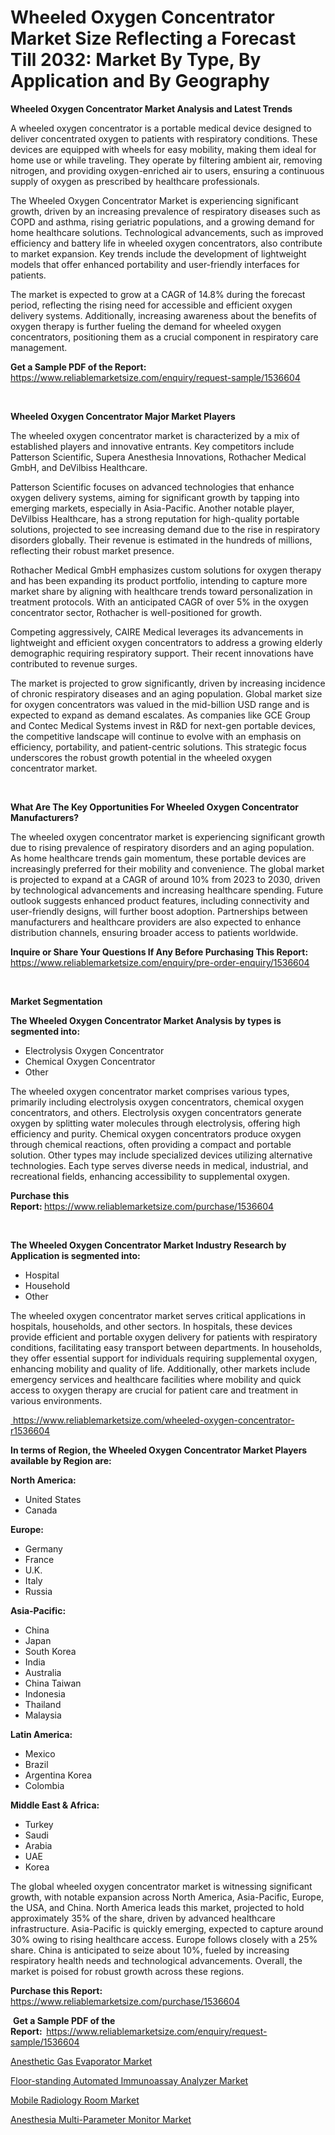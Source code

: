 <p><h1>Wheeled Oxygen Concentrator Market Size Reflecting a Forecast Till 2032: Market By Type, By Application and By Geography</h1></p><p><strong>Wheeled Oxygen Concentrator Market Analysis and Latest Trends</strong></p>
<p><p>A wheeled oxygen concentrator is a portable medical device designed to deliver concentrated oxygen to patients with respiratory conditions. These devices are equipped with wheels for easy mobility, making them ideal for home use or while traveling. They operate by filtering ambient air, removing nitrogen, and providing oxygen-enriched air to users, ensuring a continuous supply of oxygen as prescribed by healthcare professionals.</p><p>The Wheeled Oxygen Concentrator Market is experiencing significant growth, driven by an increasing prevalence of respiratory diseases such as COPD and asthma, rising geriatric populations, and a growing demand for home healthcare solutions. Technological advancements, such as improved efficiency and battery life in wheeled oxygen concentrators, also contribute to market expansion. Key trends include the development of lightweight models that offer enhanced portability and user-friendly interfaces for patients. </p><p>The market is expected to grow at a CAGR of 14.8% during the forecast period, reflecting the rising need for accessible and efficient oxygen delivery systems. Additionally, increasing awareness about the benefits of oxygen therapy is further fueling the demand for wheeled oxygen concentrators, positioning them as a crucial component in respiratory care management.</p></p>
<p><strong>Get a Sample PDF of the Report:&nbsp;</strong> <a href="https://www.reliablemarketsize.com/enquiry/request-sample/1536604?utm_campaign=1999&utm_medium=2&utm_source=Github&utm_content=ia&utm_term=04032025&utm_id=wheeled-oxygen-concentrator">https://www.reliablemarketsize.com/enquiry/request-sample/1536604</a></p>
<p>&nbsp;</p>
<p><strong>Wheeled Oxygen Concentrator Major Market Players</strong></p>
<p><p>The wheeled oxygen concentrator market is characterized by a mix of established players and innovative entrants. Key competitors include Patterson Scientific, Supera Anesthesia Innovations, Rothacher Medical GmbH, and DeVilbiss Healthcare. </p><p>Patterson Scientific focuses on advanced technologies that enhance oxygen delivery systems, aiming for significant growth by tapping into emerging markets, especially in Asia-Pacific. Another notable player, DeVilbiss Healthcare, has a strong reputation for high-quality portable solutions, projected to see increasing demand due to the rise in respiratory disorders globally. Their revenue is estimated in the hundreds of millions, reflecting their robust market presence.</p><p>Rothacher Medical GmbH emphasizes custom solutions for oxygen therapy and has been expanding its product portfolio, intending to capture more market share by aligning with healthcare trends toward personalization in treatment protocols. With an anticipated CAGR of over 5% in the oxygen concentrator sector, Rothacher is well-positioned for growth.</p><p>Competing aggressively, CAIRE Medical leverages its advancements in lightweight and efficient oxygen concentrators to address a growing elderly demographic requiring respiratory support. Their recent innovations have contributed to revenue surges.</p><p>The market is projected to grow significantly, driven by increasing incidence of chronic respiratory diseases and an aging population. Global market size for oxygen concentrators was valued in the mid-billion USD range and is expected to expand as demand escalates. As companies like GCE Group and Contec Medical Systems invest in R&D for next-gen portable devices, the competitive landscape will continue to evolve with an emphasis on efficiency, portability, and patient-centric solutions. This strategic focus underscores the robust growth potential in the wheeled oxygen concentrator market.</p></p>
<p>&nbsp;</p>
<p><strong>What Are The Key Opportunities For Wheeled Oxygen Concentrator Manufacturers?</strong></p>
<p><p>The wheeled oxygen concentrator market is experiencing significant growth due to rising prevalence of respiratory disorders and an aging population. As home healthcare trends gain momentum, these portable devices are increasingly preferred for their mobility and convenience. The global market is projected to expand at a CAGR of around 10% from 2023 to 2030, driven by technological advancements and increasing healthcare spending. Future outlook suggests enhanced product features, including connectivity and user-friendly designs, will further boost adoption. Partnerships between manufacturers and healthcare providers are also expected to enhance distribution channels, ensuring broader access to patients worldwide.</p></p>
<p><strong>Inquire or Share Your Questions If Any Before Purchasing This Report:</strong> <a href="https://www.reliablemarketsize.com/enquiry/pre-order-enquiry/1536604?utm_campaign=1999&utm_medium=2&utm_source=Github&utm_content=ia&utm_term=04032025&utm_id=wheeled-oxygen-concentrator">https://www.reliablemarketsize.com/enquiry/pre-order-enquiry/1536604</a></p>
<p>&nbsp;</p>
<p><strong>Market Segmentation</strong></p>
<p><strong>The Wheeled Oxygen Concentrator Market Analysis by types is segmented into:</strong></p>
<p><ul><li>Electrolysis Oxygen Concentrator</li><li>Chemical Oxygen Concentrator</li><li>Other</li></ul></p>
<p><p>The wheeled oxygen concentrator market comprises various types, primarily including electrolysis oxygen concentrators, chemical oxygen concentrators, and others. Electrolysis oxygen concentrators generate oxygen by splitting water molecules through electrolysis, offering high efficiency and purity. Chemical oxygen concentrators produce oxygen through chemical reactions, often providing a compact and portable solution. Other types may include specialized devices utilizing alternative technologies. Each type serves diverse needs in medical, industrial, and recreational fields, enhancing accessibility to supplemental oxygen.</p></p>
<p><strong>Purchase this Report:&nbsp;</strong><a href="https://www.reliablemarketsize.com/purchase/1536604?utm_campaign=1999&utm_medium=2&utm_source=Github&utm_content=ia&utm_term=04032025&utm_id=wheeled-oxygen-concentrator">https://www.reliablemarketsize.com/purchase/1536604</a></p>
<p>&nbsp;</p>
<p><strong>The Wheeled Oxygen Concentrator Market Industry Research by Application is segmented into:</strong></p>
<p><ul><li>Hospital</li><li>Household</li><li>Other</li></ul></p>
<p><p>The wheeled oxygen concentrator market serves critical applications in hospitals, households, and other sectors. In hospitals, these devices provide efficient and portable oxygen delivery for patients with respiratory conditions, facilitating easy transport between departments. In households, they offer essential support for individuals requiring supplemental oxygen, enhancing mobility and quality of life. Additionally, other markets include emergency services and healthcare facilities where mobility and quick access to oxygen therapy are crucial for patient care and treatment in various environments.</p></p>
<p><a href="https://www.reliablemarketsize.com/wheeled-oxygen-concentrator-r1536604?utm_campaign=1999&utm_medium=2&utm_source=Github&utm_content=ia&utm_term=04032025&utm_id=wheeled-oxygen-concentrator">&nbsp;https://www.reliablemarketsize.com/wheeled-oxygen-concentrator-r1536604</a></p>
<p><strong>In terms of Region, the Wheeled Oxygen Concentrator Market Players available by Region are:</strong></p>
<p>
    <p> <strong> North America: </strong>
        <ul>
            <li>United States</li>
            <li>Canada</li>
        </ul>
        </p> 
    <p> <strong> Europe: </strong>
        <ul>
            <li>Germany</li>
            <li>France</li>
            <li>U.K.</li>
            <li>Italy</li>
            <li>Russia</li>
        </ul>
        </p> 
    <p> <strong> Asia-Pacific: </strong>
        <ul>
            <li>China</li>
            <li>Japan</li>
            <li>South Korea</li>
            <li>India</li>
            <li>Australia</li>
            <li>China Taiwan</li>
            <li>Indonesia</li>
            <li>Thailand</li>
            <li>Malaysia</li>
        </ul>
        </p> 
    <p> <strong> Latin America: </strong>
        <ul>
            <li>Mexico</li>
            <li>Brazil</li>
            <li>Argentina Korea</li>
            <li>Colombia</li>
        </ul>
        </p> 
    <p> <strong> Middle East & Africa: </strong>
        <ul>
            <li>Turkey</li>
            <li>Saudi</li>
            <li>Arabia</li>
            <li>UAE</li>
            <li>Korea</li>
        </ul>
    </p>
    </p>
<p><p>The global wheeled oxygen concentrator market is witnessing significant growth, with notable expansion across North America, Asia-Pacific, Europe, the USA, and China. North America leads this market, projected to hold approximately 35% of the share, driven by advanced healthcare infrastructure. Asia-Pacific is quickly emerging, expected to capture around 30% owing to rising healthcare access. Europe follows closely with a 25% share. China is anticipated to seize about 10%, fueled by increasing respiratory health needs and technological advancements. Overall, the market is poised for robust growth across these regions.</p></p>
<p><strong>Purchase this Report: </strong><a href="https://www.reliablemarketsize.com/purchase/1536604?utm_campaign=1999&utm_medium=2&utm_source=Github&utm_content=ia&utm_term=04032025&utm_id=wheeled-oxygen-concentrator">https://www.reliablemarketsize.com/purchase/1536604</a></p>
<p>&nbsp;<strong>Get a Sample PDF of the Report:&nbsp;&nbsp;</strong><a href="https://www.reliablemarketsize.com/enquiry/request-sample/1536604?utm_campaign=1999&utm_medium=2&utm_source=Github&utm_content=ia&utm_term=04032025&utm_id=wheeled-oxygen-concentrator">https://www.reliablemarketsize.com/enquiry/request-sample/1536604</a></p>
<p><strong></strong></p>
<p><p><a href="https://github.com/lontohhikma/Market-Research-Report-List-1/blob/main/anesthetic-gas-evaporator-market.md?utm_campaign=1999&utm_medium=2&utm_source=Github&utm_content=ia&utm_term=04032025&utm_id=wheeled-oxygen-concentrator">Anesthetic Gas Evaporator Market</a></p><p><a href="https://github.com/bazelsyresk2/Market-Research-Report-List-1/blob/main/floor-standing-automated-immunoassay-analyzer-market.md?utm_campaign=1999&utm_medium=2&utm_source=Github&utm_content=ia&utm_term=04032025&utm_id=wheeled-oxygen-concentrator">Floor-standing Automated Immunoassay Analyzer Market</a></p><p><a href="https://github.com/steegeneat/Market-Research-Report-List-1/blob/main/mobile-radiology-room-market.md?utm_campaign=1999&utm_medium=2&utm_source=Github&utm_content=ia&utm_term=04032025&utm_id=wheeled-oxygen-concentrator">Mobile Radiology Room Market</a></p><p><a href="https://github.com/pizolina/Market-Research-Report-List-7/blob/main/anesthesia-multi-parameter-monitor-market.md?utm_campaign=1999&utm_medium=2&utm_source=Github&utm_content=ia&utm_term=04032025&utm_id=wheeled-oxygen-concentrator">Anesthesia Multi-Parameter Monitor Market</a></p></p>